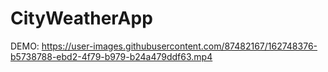 # CityWeatherApp

DEMO:
https://user-images.githubusercontent.com/87482167/162748376-b5738788-ebd2-4f79-b979-b24a479ddf63.mp4



